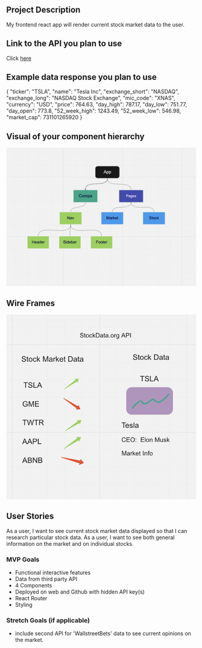 ## Project Description 
My frontend react app will render current stock market data to the user.

## Link to the API you plan to use
Click [here](https://www.stockdata.org/)

## Example data response you plan to use
{
            "ticker": "TSLA",
            "name": "Tesla Inc",
            "exchange_short": "NASDAQ",
            "exchange_long": "NASDAQ Stock Exchange",
            "mic_code": "XNAS",
            "currency": "USD",
            "price": 764.63,
            "day_high": 787.17,
            "day_low": 751.77,
            "day_open": 773.8,
            "52_week_high": 1243.49,
            "52_week_low": 546.98,
            "market_cap": 731101265920
}

## Visual of your component hierarchy
![comp hierarchy](https://github.com/JCollinJones25/Project-3/blob/main/Screen%20Shot%202022-05-13%20at%204.09.07%20PM.png?raw=true)

## Wire Frames
![wireframe](https://github.com/JCollinJones25/Project-3/blob/main/Screen%20Shot%202022-05-13%20at%204.14.19%20PM.png?raw=true)

## User Stories
As a user, I want to see current stock market data displayed so that I can research particular stock data.
As a user, I want to see both general information on the market and on individual stocks. 


### MVP Goals
- Functional interactive features
- Data from third party API
- 4 Components
- Deployed on web and Github with hidden API key(s)
- React Router
- Styling

### Stretch Goals (if applicable)
- include second API for 'WallstreetBets' data to see current opinions on the market.
